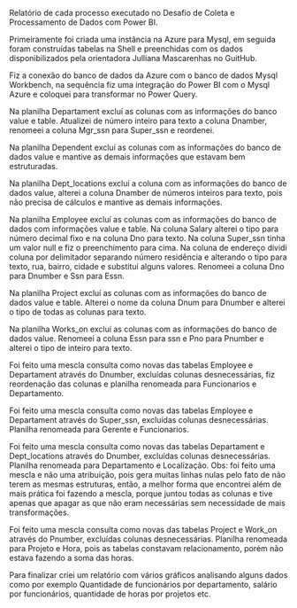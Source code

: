 Relatório de cada processo executado no Desafio de Coleta e Processamento de Dados com Power BI.


Primeiramente foi criada uma instância na Azure para Mysql, em seguida foram construídas tabelas na Shell e preenchidas com os dados disponibilizados pela orientadora Julliana Mascarenhas no GuitHub. 


Fiz a conexão do banco de dados da Azure com o banco de dados Mysql Workbench, na sequência fiz uma integração do Power BI com o Mysql Azure e coloquei para transformar no Power Query.


Na planilha Departament excluí as colunas com as informações do banco value e table. Atualizei de número inteiro para texto a coluna Dnamber, renomeei a coluna Mgr_ssn para Super_ssn e reordenei.


Na planilha Dependent excluí as colunas com as informações do banco de dados value e mantive as demais informações que estavam bem estruturadas.


Na planilha Dept_locations excluí a coluna com as informações do banco de dados value, alterei a coluna Dnamber de números inteiros para texto, pois não precisa de cálculos e mantive as demais informações.


Na planilha Employee excluí as colunas com as informações do banco de dados com informações value e table. Na coluna Salary alterei o tipo para número decimal fixo e na coluna Dno para texto. Na coluna Super_ssn tinha um valor null e fiz o preenchimento para cima. Na coluna de endereço dividi coluna por delimitador separando número residência e alterando o tipo para texto, rua, bairro, cidade e substituí alguns valores. Renomeei a coluna Dno para Dnumber e Ssn para Essn.


Na planilha Project excluí as colunas com as informações do banco de dados value e table. Alterei o nome da coluna Dnum para Dnumber e alterei o tipo de todas as colunas para texto.


Na planilha Works_on excluí as colunas com as informações do banco de dados value. Renomeei a coluna Essn para ssn e Pno para Pnumber e alterei o tipo de inteiro para texto.


Foi feito uma mescla consulta como novas das tabelas Employee e Departament através do Dnumber, excluídas colunas desnecessárias, fiz reordenação das colunas e planilha renomeada para Funcionarios e Departamento.


Foi feito uma mescla consulta como novas das tabelas Employee e Departament através do Super_ssn, excluídas colunas desnecessárias. Planilha renomeada para Gerente e Funcionarios.


Foi feito uma mescla consulta como novas das tabelas Departament e Dept_locations através do Dnumber, excluídas colunas desnecessárias. Planilha renomeada para Departamento e Localização. Obs:  foi feito uma mescla e não uma atribuição, pois gera muitas linhas nulas pelo fato de não terem as mesmas estruturas, então, a melhor forma que encontrei além de mais prática foi fazendo a mescla, porque juntou todas as colunas e tive apenas que apagar as que não eram necessárias sem necessidade de mais transformações.

Foi feito uma mescla consulta como novas das tabelas Project e Work_on através do Pnumber, excluídas colunas desnecessárias. Planilha renomeada para Projeto e Hora, pois as tabelas constavam relacionamento, porém não estava fazendo a soma das horas.

Para finalizar criei um relatório com vários gráficos analisando alguns dados como por exemplo Quantidade de funcionários por departamento, salário por funcionários, quantidade de horas por projetos etc.
